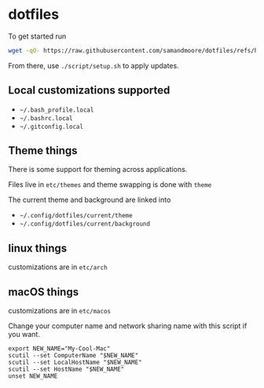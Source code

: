 # dotfiles

To get started run

```bash
wget -qO- https://raw.githubusercontent.com/samandmoore/dotfiles/refs/heads/main/script/boot.sh | bash
```

From there, use `./script/setup.sh` to apply updates.

## Local customizations supported

- `~/.bash_profile.local`
- `~/.bashrc.local`
- `~/.gitconfig.local`

## Theme things

There is some support for theming across applications.

Files live in `etc/themes` and theme swapping is done
with `theme`

The current theme and background are linked into

- `~/.config/dotfiles/current/theme`
- `~/.config/dotfiles/current/background`

## linux things

customizations are in `etc/arch`

## macOS things

customizations are in `etc/macos`

Change your computer name and network sharing name with this script if
you want.

```
export NEW_NAME="My-Cool-Mac"
scutil --set ComputerName "$NEW_NAME"
scutil --set LocalHostName "$NEW_NAME"
scutil --set HostName "$NEW_NAME"
unset NEW_NAME
```
